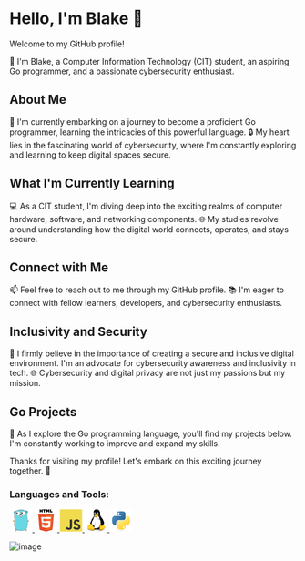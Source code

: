 # Hello, I'm Blake 🚀

Welcome to my GitHub profile!

👋 I'm Blake, a Computer Information Technology (CIT) student, an aspiring Go programmer, and a passionate cybersecurity enthusiast.

## About Me

🌱 I'm currently embarking on a journey to become a proficient Go programmer, learning the intricacies of this powerful language.
🔒 My heart lies in the fascinating world of cybersecurity, where I'm constantly exploring and learning to keep digital spaces secure.

## What I'm Currently Learning

💻 As a CIT student, I'm diving deep into the exciting realms of computer hardware, software, and networking components.
🌐 My studies revolve around understanding how the digital world connects, operates, and stays secure.

## Connect with Me

📫 Feel free to reach out to me through my GitHub profile.
📚 I'm eager to connect with fellow learners, developers, and cybersecurity enthusiasts.

## Inclusivity and Security

🔐 I firmly believe in the importance of creating a secure and inclusive digital environment. I'm an advocate for cybersecurity awareness and inclusivity in tech.
🌐 Cybersecurity and digital privacy are not just my passions but my mission.

## Go Projects

🚀 As I explore the Go programming language, you'll find my projects below. I'm constantly working to improve and expand my skills.

Thanks for visiting my profile! Let's embark on this exciting journey together. 🚀


<h3 align="left">Languages and Tools:</h3>
<p align="left"> <a href="https://golang.org" target="_blank" rel="noreferrer"> <img src="https://raw.githubusercontent.com/devicons/devicon/master/icons/go/go-original.svg" alt="go" width="40" height="40"/> </a> <a href="https://www.w3.org/html/" target="_blank" rel="noreferrer"> <img src="https://raw.githubusercontent.com/devicons/devicon/master/icons/html5/html5-original-wordmark.svg" alt="html5" width="40" height="40"/> </a> <a href="https://developer.mozilla.org/en-US/docs/Web/JavaScript" target="_blank" rel="noreferrer"> <img src="https://raw.githubusercontent.com/devicons/devicon/master/icons/javascript/javascript-original.svg" alt="javascript" width="40" height="40"/> </a> <a href="https://www.linux.org/" target="_blank" rel="noreferrer"> <img src="https://raw.githubusercontent.com/devicons/devicon/master/icons/linux/linux-original.svg" alt="linux" width="40" height="40"/> </a> <a href="https://www.python.org" target="_blank" rel="noreferrer"> <img src="https://raw.githubusercontent.com/devicons/devicon/master/icons/python/python-original.svg" alt="python" width="40" height="40"/> </a> </p>

![image](https://github.com/CyberNerdBlake/CyberNerdBlake/assets/108043930/bb6380b9-fcec-4083-a9ab-629acf8e4634)
